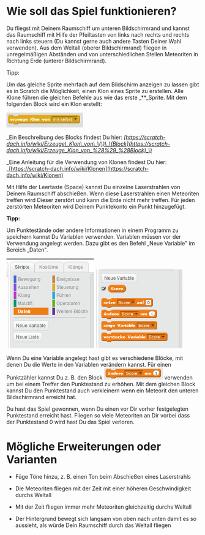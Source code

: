 # Wie soll das Spiel funktionieren?

Du fliegst mit Deinem Raumschiff um unteren Bildschirmrand und kannst das Raumschiff mit Hilfe der Pfeiltasten von links nach rechts und rechts nach links steuern \(Du kannst gerne auch andere Tasten Deiner Wahl verwenden\). Aus dem Weltall \(oberer Bildschirmrand\) fliegen in unregelmäßigen Abständen und von unterschiedlichen Stellen Meteoriten in Richtung Erde \(unterer Bildschirmrand\).

Tipp:

Um das gleiche Sprite mehrfach auf dem Bildschirm anzeigen zu lassen gibt es in Scratch die Möglichkeit, einen Klon eines Sprite zu erstellen. Alle Klone führen die gleichen Befehle aus wie das erste \_\*\*\_Sprite. Mit dem folgenden Block wird ein Klon erstellt:

![](../assets/block_create_clone.png)

_Ein Beschreibung des Blocks findest Du hier: _[https://scratch-dach.info/wiki/Erzeuge\_Klon\_von\_\(\)\_\(Block](https://scratch-dach.info/wiki/Erzeuge_Klon_von_%28%29_%28Block)_\)_

_Eine Anleitung für die Verwendung von Klonen findest Du hier: _[https://scratch-dach.info/wiki/Klonen](https://scratch-dach.info/wiki/Klonen)

Mit Hilfe der Leertaste \(Space\) kannst Du einzelne Laserstrahlen von Deinem Raumschiff abschießen. Wenn diese Laserstrahlen einen Meteoriten treffen wird Dieser zerstört und kann die Erde nicht mehr treffen. Für jeden zerstörten Meteoriten wird Deinem Punktekonto ein Punkt hinzugefügt.

**Tipp:**

Um Punktestände oder andere Informationen in einem Programm zu speichern kannst Du Variablen verwenden. Variablen müssen vor der Verwendung angelegt werden. Dazu gibt es den Befehl „Neue Variable" im Bereich „Daten".

![](../assets/new_variable.png)![](../assets/work_with_variables.png)

Wenn Du eine Variable angelegt hast gibt es verschiedene Blöcke, mit denen Du die Werte in den Variablen verändern kannst. Für einen Punktzähler kannst Du z. B. den Block ![](../assets/block_change_score.png)  verwenden um bei einem Treffer den Punktestand zu erhöhen. Mit dem gleichen Block kannst Du den Punktestand auch verkleinern wenn ein Meteorit den unteren Bildschirmrand erreicht hat.

Du hast das Spiel gewonnen, wenn Du einen vor Dir vorher festgelegten Punktestand erreicht hast. Fliegen so viele Meteoriten an Dir vorbei dass der Punktestand 0 wird hast Du das Spiel verloren.

# Mögliche Erweiterungen oder Varianten

* Füge Töne hinzu, z. B. einen Ton beim Abschießen eines Laserstrahls

* Die Meteoriten fliegen mit der Zeit mit einer höheren Geschwindigkeit durchs Weltall

* Mit der Zeit fliegen immer mehr Meteoriten gleichzeitig durchs Weltall

* Der Hintergrund bewegt sich langsam von oben nach unten damit es so aussieht, als würde Dein Raumschiff durch das Weltall fliegen




